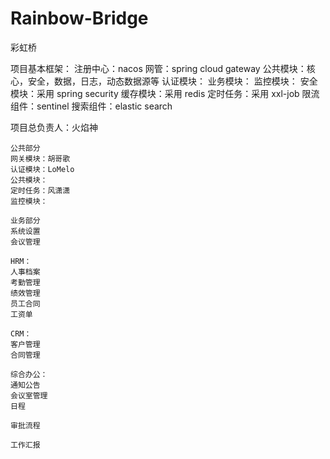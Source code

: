 # Rainbow-Bridge
彩虹桥


项目基本框架：
注册中心：nacos
网管：spring cloud gateway
公共模块：核心，安全，数据，日志，动态数据源等
认证模块：
业务模块：
监控模块：
安全模块：采用 spring security
缓存模块：采用 redis
定时任务：采用 xxl-job
限流组件：sentinel
搜索组件：elastic search

项目总负责人：火焰神


```
公共部分
网关模块：胡哥歌
认证模块：LoMelo
公共模块：
定时任务：风潇潇
监控模块：
```

```
业务部分
系统设置
会议管理

HRM：
人事档案
考勤管理
绩效管理
员工合同
工资单

CRM：
客户管理
合同管理

综合办公：
通知公告
会议室管理
日程

审批流程

工作汇报
